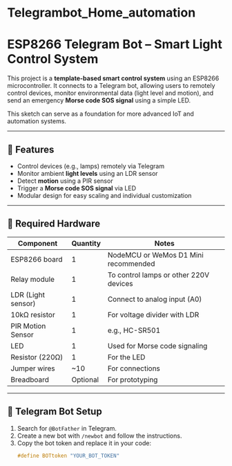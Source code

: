 # Telegrambot_Home_automation
# ESP8266 Telegram Bot – Smart Light Control System

This project is a **template-based smart control system** using an ESP8266 microcontroller. It connects to a Telegram bot, allowing users to remotely control devices, monitor environmental data (light level and motion), and send an emergency **Morse code SOS signal** using a simple LED.

This sketch can serve as a foundation for more advanced IoT and automation systems.

---

## 🔧 Features

- Control devices (e.g., lamps) remotely via Telegram
- Monitor ambient **light levels** using an LDR sensor
- Detect **motion** using a PIR sensor
- Trigger a **Morse code SOS signal** via LED
- Modular design for easy scaling and individual customization

---

## 🧰 Required Hardware

| Component        | Quantity | Notes                                    |
|------------------|----------|------------------------------------------|
| ESP8266 board    | 1        | NodeMCU or WeMos D1 Mini recommended     |
| Relay module     | 1        | To control lamps or other 220V devices   |
| LDR (Light sensor)| 1       | Connect to analog input (A0)             |
| 10kΩ resistor     | 1        | For voltage divider with LDR            |
| PIR Motion Sensor| 1        | e.g., HC-SR501                           |
| LED              | 1        | Used for Morse code signaling            |
| Resistor (220Ω)  | 1        | For the LED                              |
| Jumper wires     | ~10      | For connections                          |
| Breadboard       | Optional | For prototyping                          |

---

## 📲 Telegram Bot Setup

1. Search for `@BotFather` in Telegram.
2. Create a new bot with `/newbot` and follow the instructions.
3. Copy the bot token and replace it in your code:
   ```cpp
   #define BOTtoken "YOUR_BOT_TOKEN"
